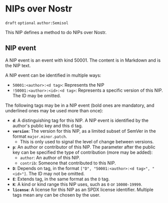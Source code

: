 # NIPs over Nostr

`draft` `optional` `author:Semisol`

This NIP defines a method to do NIPs over Nostr.

## NIP event

A NIP event is an event with kind 50001. The content is in Markdown and is the NIP text.

A NIP event can be identified in multiple ways:
- `50001:<author>:<d tag>`: Represents the NIP
- `!50001:<author>:<id>:<d tag>`: Represents a specific version of this NIP. The ID may be omitted.

The following tags may be in a NIP event (bold ones are mandatory, and underlined ones may be used more than once):
- **`d`**: A distinguishing tag for this NIP. A NIP event is identified by the author's public key and this d tag.
- **`version`**: The version for this NIP, as a limited subset of SemVer in the format `major.minor.patch`.
  - This is only used to signal the level of change between versions.
- **__`p`__**: An author or contributor of this NIP. The parameter after the public key can be specified the type of contribution (more may be added):
  - `author`: An author of this NIP.
  - `contrib`: Someone that contributed to this NIP.
- __`D`__: Depends on tag, in the format `["D", "50001:<author>:<d tag>", "<id>"]`. The ID may not be omitted.
- __`E`__: Extends tag, in the same format as the `D` tag.
- __`K`__: A kind or kind range this NIP uses, such as `0` or `10000-19999`.
- __**`license`**__: A license for this NIP as an SPDX license identifier. Multiple tags mean any can be chosen by the user.
